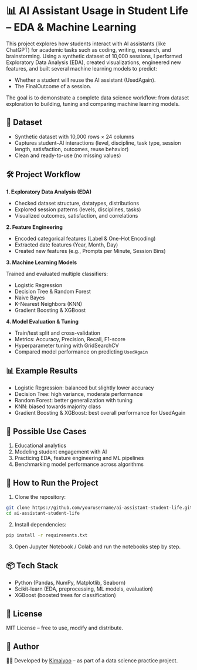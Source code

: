 # 📊 AI Assistant Usage in Student Life – EDA & Machine Learning

This project explores how students interact with AI assistants (like ChatGPT) for academic tasks such as coding, writing, research, and brainstorming. Using a synthetic dataset of 10,000 sessions, I performed Exploratory Data Analysis (EDA), created visualizations, engineered new features, and built several machine learning models to predict:

- Whether a student will reuse the AI assistant (UsedAgain).
- The FinalOutcome of a session.

The goal is to demonstrate a complete data science workflow: from dataset exploration to building, tuning and comparing machine learning models.

## 📂 Dataset

- Synthetic dataset with 10,000 rows × 24 columns
- Captures student–AI interactions (level, discipline, task type, session length, satisfaction, outcomes, reuse behavior)
- Clean and ready-to-use (no missing values)

## 🛠️ Project Workflow
**1. Exploratory Data Analysis (EDA)**  
- Checked dataset structure, datatypes, distributions  
- Explored session patterns (levels, disciplines, tasks)  
- Visualized outcomes, satisfaction, and correlations  

**2. Feature Engineering**  
- Encoded categorical features (Label & One-Hot Encoding)  
- Extracted date features (Year, Month, Day)  
- Created new features (e.g., Prompts per Minute, Session Bins)  

**3. Machine Learning Models**  

Trained and evaluated multiple classifiers:  
- Logistic Regression  
- Decision Tree & Random Forest  
- Naive Bayes  
- K-Nearest Neighbors (KNN)  
- Gradient Boosting & XGBoost  

**4. Model Evaluation & Tuning**  
- Train/test split and cross-validation  
- Metrics: Accuracy, Precision, Recall, F1-score  
- Hyperparameter tuning with GridSearchCV  
- Compared model performance on predicting `UsedAgain`
  
## 📊 Example Results

- Logistic Regression: balanced but slightly lower accuracy
- Decision Tree: high variance, moderate performance
- Random Forest: better generalization with tuning
- KNN: biased towards majority class
- Gradient Boosting & XGBoost: best overall performance for UsedAgain

## 🚀 Possible Use Cases

1. Educational analytics
2. Modeling student engagement with AI
3. Practicing EDA, feature engineering and ML pipelines
4. Benchmarking model performance across algorithms

## 📌 How to Run the Project

1. Clone the repository:
``` bash
git clone https://github.com/yourusername/ai-assistant-student-life.git
cd ai-assistant-student-life
```

2. Install dependencies:
```bash
pip install -r requirements.txt
````

3. Open Jupyter Notebook / Colab and run the notebooks step by step.

## 📦 Tech Stack

- Python (Pandas, NumPy, Matplotlib, Seaborn)
- Scikit-learn (EDA, preprocessing, ML models, evaluation)
- XGBoost (boosted trees for classification)

## 📜 License

MIT License – free to use, modify and distribute.

## 👤  Author

👩‍💻 Developed by [Kimaiyoo](https://github.com/Kimaiyoo) – as part of a data science practice project.
